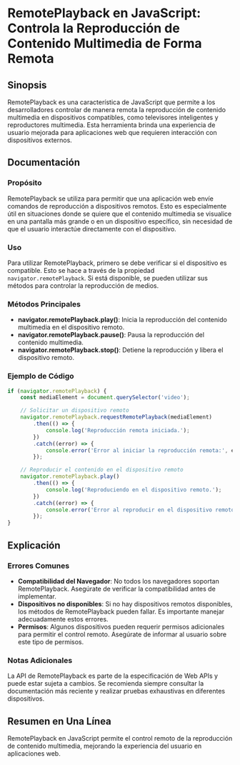 <!--
Meta Description: # RemotePlayback en JavaScript: Controla la Reproducción de Contenido Multimedia de Forma Remota ## Sinopsis RemotePlayback es una característica de J...
Meta Keywords: remoteplayback, reproducción, dispositivo, remoto, error
-->

# RemotePlayback en JavaScript: Controla la Reproducción de Contenido Multimedia de Forma Remota

## Sinopsis
RemotePlayback es una característica de JavaScript que permite a los desarrolladores controlar de manera remota la reproducción de contenido multimedia en dispositivos compatibles, como televisores inteligentes y reproductores multimedia. Esta herramienta brinda una experiencia de usuario mejorada para aplicaciones web que requieren interacción con dispositivos externos.

## Documentación
### Propósito
RemotePlayback se utiliza para permitir que una aplicación web envíe comandos de reproducción a dispositivos remotos. Esto es especialmente útil en situaciones donde se quiere que el contenido multimedia se visualice en una pantalla más grande o en un dispositivo específico, sin necesidad de que el usuario interactúe directamente con el dispositivo.

### Uso
Para utilizar RemotePlayback, primero se debe verificar si el dispositivo es compatible. Esto se hace a través de la propiedad `navigator.remotePlayback`. Si está disponible, se pueden utilizar sus métodos para controlar la reproducción de medios.

### Métodos Principales
- **navigator.remotePlayback.play()**: Inicia la reproducción del contenido multimedia en el dispositivo remoto.
- **navigator.remotePlayback.pause()**: Pausa la reproducción del contenido multimedia.
- **navigator.remotePlayback.stop()**: Detiene la reproducción y libera el dispositivo remoto.

### Ejemplo de Código
```javascript
if (navigator.remotePlayback) {
    const mediaElement = document.querySelector('video');

    // Solicitar un dispositivo remoto
    navigator.remotePlayback.requestRemotePlayback(mediaElement)
        .then(() => {
            console.log('Reproducción remota iniciada.');
        })
        .catch((error) => {
            console.error('Error al iniciar la reproducción remota:', error);
        });

    // Reproducir el contenido en el dispositivo remoto
    navigator.remotePlayback.play()
        .then(() => {
            console.log('Reproduciendo en el dispositivo remoto.');
        })
        .catch((error) => {
            console.error('Error al reproducir en el dispositivo remoto:', error);
        });
}
```

## Explicación
### Errores Comunes
- **Compatibilidad del Navegador**: No todos los navegadores soportan RemotePlayback. Asegúrate de verificar la compatibilidad antes de implementar.
- **Dispositivos no disponibles**: Si no hay dispositivos remotos disponibles, los métodos de RemotePlayback pueden fallar. Es importante manejar adecuadamente estos errores.
- **Permisos**: Algunos dispositivos pueden requerir permisos adicionales para permitir el control remoto. Asegúrate de informar al usuario sobre este tipo de permisos.

### Notas Adicionales
La API de RemotePlayback es parte de la especificación de Web APIs y puede estar sujeta a cambios. Se recomienda siempre consultar la documentación más reciente y realizar pruebas exhaustivas en diferentes dispositivos.

## Resumen en Una Línea
RemotePlayback en JavaScript permite el control remoto de la reproducción de contenido multimedia, mejorando la experiencia del usuario en aplicaciones web.